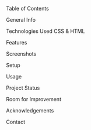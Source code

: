 Table of Contents

General Info

Technologies Used
CSS & HTML

Features

Screenshots

Setup

Usage

Project Status

Room for Improvement

Acknowledgements

Contact
